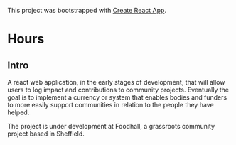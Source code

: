 This project was bootstrapped with [Create React App](https://github.com/facebookincubator/create-react-app).

# Hours

## Intro

A react web application, in the early stages of development, that will allow users to log impact and contributions to community projects. Eventually the goal is to implement a currency or system that enables bodies and funders to more easily support communities in relation to the people they have helped.

The project is under development at Foodhall, a grassroots community project based in Sheffield.
